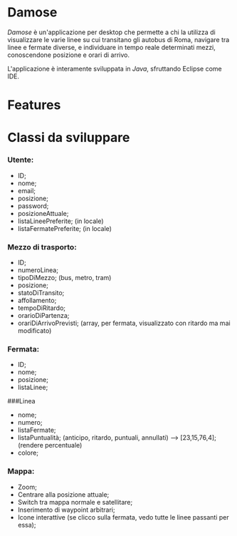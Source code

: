 # Damose
*Damose* è un'applicazione per desktop che permette a chi la utilizza di visualizzare le varie linee su cui transitano gli autobus di Roma, navigare tra linee e fermate diverse, e individuare in tempo reale determinati mezzi, conoscendone posizione e orari di arrivo.

L'applicazione è interamente sviluppata in *Java*, sfruttando Eclipse come IDE. 

# Features

# Classi da sviluppare

### Utente:
- ID;
- nome;
- email;
- posizione;
- password;
- posizioneAttuale;
- listaLineePreferite; (in locale)
- listaFermatePreferite; (in locale)

### Mezzo di trasporto:
- ID;
- numeroLinea;
- tipoDiMezzo; (bus, metro, tram)
- posizione;
- statoDiTransito;
- affollamento;
- tempoDiRitardo;
- orarioDiPartenza;
- orariDiArrivoPrevisti; (array, per fermata, visualizzato con ritardo ma mai modificato)

### Fermata:
- ID;
- nome; 
- posizione;
- listaLinee;

###Linea
- nome;
- numero;
- listaFermate;
- listaPuntualità; (anticipo, ritardo, puntuali, annullati) —> [23,15,76,4]; (rendere percentuale)
- colore;

### Mappa:
- Zoom;
- Centrare alla posizione attuale;
- Switch tra mappa normale e satellitare;
- Inserimento di waypoint arbitrari;
- Icone interattive (se clicco sulla fermata, vedo tutte le linee passanti per essa);